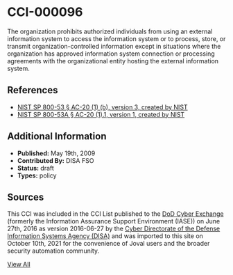 # CCI-000096

The organization prohibits authorized individuals from using an external information system to access the information system or to process, store, or transmit organization-controlled information except in situations where the organization has approved information system connection or processing agreements with the organizational entity hosting the external information system.

## References ##

* [NIST SP 800-53 § AC-20 (1) (b), version 3, created by NIST](http://csrc.nist.gov/publications/PubsSPs.html)
* [NIST SP 800-53A § AC-20 (1).1, version 1, created by NIST](http://csrc.nist.gov/publications/PubsSPs.html)


## Additional Information ##

* **Published:** May 19th, 2009
* **Contributed By:** DISA FSO
* **Status:** draft
* **Types:** policy

## Sources ##

This CCI was included in the CCI List published to the [DoD Cyber Exchange](https://public.cyber.mil/stigs/cci/)
(formerly the Information Assurance Support Environment (IASE)) on June 27th, 2016 as version
2016-06-27 by the [Cyber Directorate of the Defense Information Systems Agency (DISA)](https://public.cyber.mil/about-cyber/)
and was imported to this site on October 10th, 2021 for the convenience of Joval users and the broader
security automation community.

[View All](../README.md)
